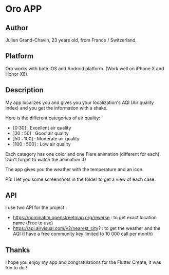 # Oro APP

## Author
Julien Grand-Chavin, 23 years old, from France / Switzerland.

## Platform
Oro works with both iOS and Android platform. (Work well on iPhone X and Honor X8).

## Description 
My app localizes you and gives you your localization's AQI (Air quality Index) and you get the information with a shake. 

Here is the different categories of air quality:
- [0:30] : Excellent air quality
- ]30 : 50] : Good air quality
- ]50 : 100] : Moderate air quality
- ]100 : 500] : Low air quality

Each category has one color and one Flare animation (different for each). Don't forget to watch the animation :D  

The app gives you the weather with the temperature and an icon.

PS: I let you some screenshots in the folder to get a view of each case.

## API
I use two API for the project :
- https://nominatim.openstreetmap.org/reverse : to get exact location name (Free to use)
- https://api.airvisual.com/v2/nearest_city? : to get the weather and the AQI (I have a free community key limited to 10 000 call per month)


## Thanks
I hope you enjoy my app and congratulations for the Flutter Create, it was fun to do ! 



